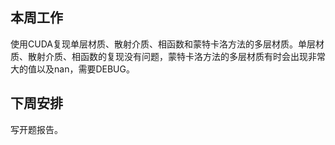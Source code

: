## 本周工作

使用CUDA复现单层材质、散射介质、相函数和蒙特卡洛方法的多层材质。单层材质、散射介质、相函数的复现没有问题，蒙特卡洛方法的多层材质有时会出现非常大的值以及nan，需要DEBUG。



## 下周安排

写开题报告。